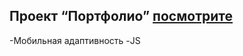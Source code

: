 ## Проект “Портфолио” [посмотрите](https://marina21081995.github.io/Portfolio/)
-Мобильная адаптивность
-JS
